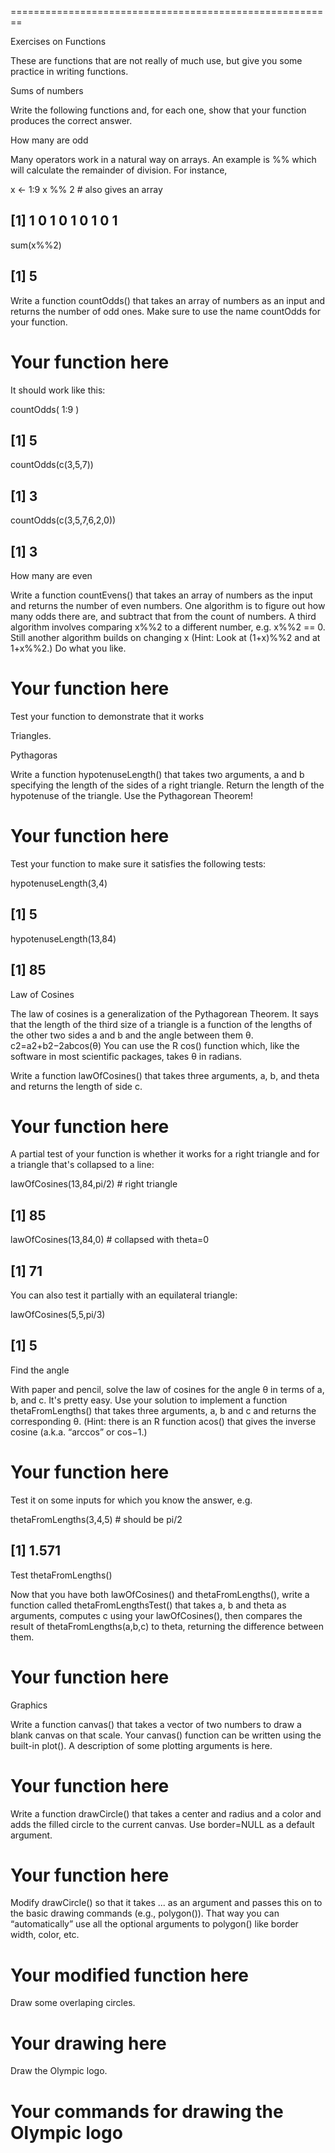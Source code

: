 
========================================================

Exercises on Functions

These are functions that are not really of much use, but give you some practice in writing functions.

Sums of numbers

Write the following functions and, for each one, show that your function produces the correct answer.

How many are odd

Many operators work in a natural way on arrays. An example is %% which will calculate the remainder of division. For instance,

x <- 1:9
x %% 2 # also gives an array
## [1] 1 0 1 0 1 0 1 0 1
sum(x%%2)
## [1] 5
Write a function countOdds() that takes an array of numbers as an input and returns the number of odd ones. Make sure to use the name countOdds for your function.

# Your function here
It should work like this:

countOdds( 1:9 )
## [1] 5
countOdds(c(3,5,7))
## [1] 3
countOdds(c(3,5,7,6,2,0))
## [1] 3
How many are even

Write a function countEvens() that takes an array of numbers as the input and returns the number of even numbers. One algorithm is to figure out how many odds there are, and subtract that from the count of numbers. A third algorithm involves comparing x%%2 to a different number, e.g. x%%2 == 0. Still another algorithm builds on changing x (Hint: Look at (1+x)%%2 and at 1+x%%2.) Do what you like.

# Your function here
Test your function to demonstrate that it works

Triangles.

Pythagoras

Write a function hypotenuseLength() that takes two arguments, a and b specifying the length of the sides of a right triangle. Return the length of the hypotenuse of the triangle. Use the Pythagorean Theorem!

# Your function here
Test your function to make sure it satisfies the following tests:

hypotenuseLength(3,4)
## [1] 5
hypotenuseLength(13,84)
## [1] 85
Law of Cosines

The law of cosines is a generalization of the Pythagorean Theorem. It says that the length of the third size of a triangle is a function of the lengths of the other two sides a and b and the angle between them θ.
c2=a2+b2−2abcos(θ)
You can use the R cos() function which, like the software in most scientific packages, takes θ in radians.

Write a function lawOfCosines() that takes three arguments, a, b, and theta and returns the length of side c.

# Your function here
A partial test of your function is whether it works for a right triangle and for a triangle that's collapsed to a line:

lawOfCosines(13,84,pi/2) # right triangle
## [1] 85
lawOfCosines(13,84,0) # collapsed with theta=0
## [1] 71
You can also test it partially with an equilateral triangle:

lawOfCosines(5,5,pi/3)
## [1] 5
Find the angle

With paper and pencil, solve the law of cosines for the angle θ in terms of a, b, and c. It's pretty easy. Use your solution to implement a function thetaFromLengths() that takes three arguments, a, b and c and returns the corresponding θ. (Hint: there is an R function acos() that gives the inverse cosine (a.k.a. “arccos” or cos−1.)

# Your function here
Test it on some inputs for which you know the answer, e.g.

thetaFromLengths(3,4,5) # should be pi/2
## [1] 1.571
Test thetaFromLengths()

Now that you have both lawOfCosines() and thetaFromLengths(), write a function called thetaFromLengthsTest() that takes a, b and theta as arguments, computes c using your lawOfCosines(), then compares the result of thetaFromLengths(a,b,c) to theta, returning the difference between them.

# Your function here
Graphics

Write a function canvas() that takes a vector of two numbers to draw a blank canvas on that scale. Your canvas() function can be written using the built-in plot(). A description of some plotting arguments is here.

# Your function here
Write a function drawCircle() that takes a center and radius and a color and adds the filled circle to the current canvas. Use border=NULL as a default argument.

# Your function here
Modify drawCircle() so that it takes ... as an argument and passes this on to the basic drawing commands (e.g., polygon()). That way you can “automatically” use all the optional arguments to polygon() like border width, color, etc.

# Your modified function here
Draw some overlaping circles.

# Your drawing here
Draw the Olympic logo.

# Your commands for drawing the Olympic logo
